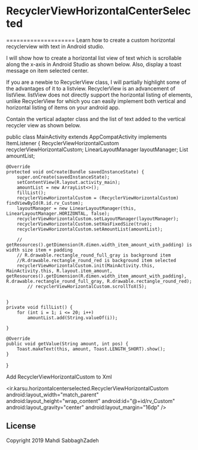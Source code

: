 # RecyclerViewHorizontalCenterSelected

====================
Learn how to create a custom horizontal recyclerview with text in Android studio.

I will show how to create a horizontal list view of text which is scrollable along the x-axis in Android Studio as shown below. Also, display a toast message on item selected center.

If you are a newbie to RecyclerView class, I will partially highlight some of the advantages of it to a listview. RecyclerView is an advancement of listView. listView does not directly support the horizontal listing of elements, unlike RecyclerView for which you can easily implement both vertical and horizontal listing of items on your android app.

Contain the vertical adapter class and the list of text added to the vertical recycler view as shown below.

   public class MainActivity extends AppCompatActivity implements ItemListener {
    RecyclerViewHorizontalCustom recyclerViewHorizontalCustom;
    LinearLayoutManager layoutManager;
    List<String> amountList;

    @Override
    protected void onCreate(Bundle savedInstanceState) {
        super.onCreate(savedInstanceState);
        setContentView(R.layout.activity_main);
        amountList = new ArrayList<>();
        fillList();
        recyclerViewHorizontalCustom = (RecyclerViewHorizontalCustom) findViewById(R.id.rv_Custom);
        layoutManager = new LinearLayoutManager(this, LinearLayoutManager.HORIZONTAL, false);
        recyclerViewHorizontalCustom.setLayoutManager(layoutManager);
        recyclerViewHorizontalCustom.setHasFixedSize(true);
        recyclerViewHorizontalCustom.setAmountList(amountList);
        
        // getResources().getDimension(R.dimen.width_item_amount_with_padding) is width size item + padding
        // R.drawable.rectangle_round_full_gray is background item
        //R.drawable.rectangle_round_red is background item selected
        recyclerViewHorizontalCustom.init(MainActivity.this, MainActivity.this, R.layout.item_amount, getResources().getDimension(R.dimen.width_item_amount_with_padding), R.drawable.rectangle_round_full_gray, R.drawable.rectangle_round_red);
            // recyclerViewHorizontalCustom.scrollToX(5);


    }
    private void fillList() {
        for (int i = 1; i <= 20; i++)
            amountList.add(String.valueOf(i));

    }

    @Override
    public void getValue(String amount, int pos) {
        Toast.makeText(this, amount, Toast.LENGTH_SHORT).show();
    }
}


Add RecyclerViewHorizontalCustom to Xml

<ir.karsu.horizontalcenterselected.RecyclerViewHorizontalCustom
        android:layout_width="match_parent"
        android:layout_height="wrap_content"
        android:id="@+id/rv_Custom"
        android:layout_gravity="center"
        android:layout_margin="16dp"
        />
    


License
---------------------
Copyright 2019 Mahdi SabbaghZadeh

